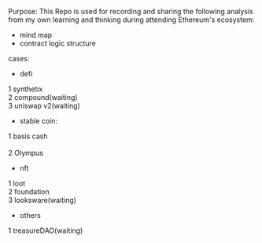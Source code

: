 
Purpose:
This Repo is used for recording and sharing the following analysis from my own learning and thinking during attending Ethereum's ecosystem:
- mind map
- contract logic structure


cases:

- defi

1 synthetix</br>
2 compound(waiting)</br>
3 uniswap v2(waiting)</br>

- stable coin: 

1 basis cash</br></br>
2 Olympus</br>

- nft

1 loot</br>
2 foundation</br>
3 looksware(waiting)</br>

- others

1 treasureDAO(waiting)</br>



